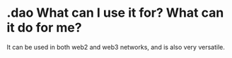 # .dao What can I use it for? What can it do for me?

It can be used in both web2 and web3 networks, and is also very versatile.
